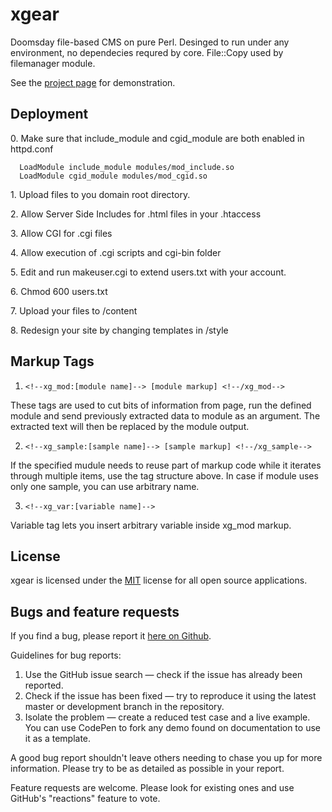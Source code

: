 # xgear
Doomsday file-based CMS on pure Perl. 
Desinged to run under any environment, no dependecies requred by core.
File::Copy used by filemanager module.

See the [project page](http://code.pta.ru/xgear) for demonstration.

## Deployment

0\.  Make sure that include_module and cgid_module are both enabled in httpd.conf
```
  LoadModule include_module modules/mod_include.so
  LoadModule cgid_module modules/mod_cgid.so
```

1\.  Upload files to you domain root directory.

2\.  Allow Server Side Includes for .html files in your .htaccess

3\.  Allow CGI for .cgi files

4\.  Allow execution of .cgi scripts and cgi-bin folder

5\.  Edit and run makeuser.cgi to extend users.txt with your account. 

6\.  Chmod 600 users.txt

7\.  Upload your files to /content

8\.  Redesign your site by changing templates in /style

## Markup Tags

1. ``` <!--xg_mod:[module name]--> [module markup] <!--/xg_mod--> ```

  These tags are used to cut bits of information from page, run the defined module
  and send previously extracted data to module as an argument. The extracted text 
  will then be replaced by the module output.
	
2. ``` <!--xg_sample:[sample name]--> [sample markup] <!--/xg_sample--> ```

  If the specified mudule needs to reuse part of markup code while it iterates 
  through multiple items, use the tag structure above. In case if module uses 
  only one sample, you can use arbitrary name.
  
3. ``` <!--xg_var:[variable name]--> ```
	
  Variable tag lets you insert arbitrary variable inside xg_mod markup.

## License

xgear is licensed under the [MIT](https://www.mit-license.org/) license for all open source applications.

## Bugs and feature requests

If you find a bug, please report it [here on Github](https://github.com/xyhtac/xgear/issues).

Guidelines for bug reports:

1. Use the GitHub issue search — check if the issue has already been reported.
2. Check if the issue has been fixed — try to reproduce it using the latest master or development branch in the repository.
3. Isolate the problem — create a reduced test case and a live example. You can use CodePen to fork any demo found on documentation to use it as a template.

A good bug report shouldn't leave others needing to chase you up for more information.
Please try to be as detailed as possible in your report.

Feature requests are welcome. Please look for existing ones and use GitHub's "reactions" feature to vote.

